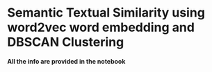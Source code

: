 # Semantic Textual Similarity using word2vec word embedding and DBSCAN Clustering
**All the info are provided in the notebook**
